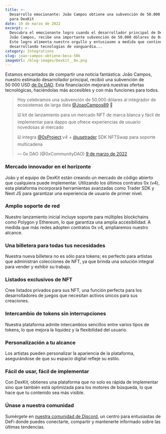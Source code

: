 ```yaml
---
title: >-
  Desarrollo emocionante: João Campos obtiene una subvención de 50.000 dólares
  para DexKit
date: 10 de marzo de 2022
excerpt: >-
  Descubra el emocionante logro cuando el desarrollador principal de DexKit,
  João Campos, recibe una importante subvención de 50.000 dólares de 0x DAO.
  Este logro alimenta nuestro orgullo y entusiasmo a medida que continuamos
  desarrollando tecnologías de vanguardia...
category: Integrations
slug: joao-campos-obtiene-beca-50k
imageUrl: /blog-images/Dexkit__0x.png
---
```

Estamos encantados de compartir una noticia fantástica: João Campos, nuestro estimado desarrollador principal, recibió una subvención de 50 000 USD [de 0x DAO](https://0xdao.gitbook.io/0x-dao/). Esta financiación mejorará nuestras ofertas tecnológicas, haciéndolas más accesibles y con más funciones para todos.

> Hoy celebramos una subvención de 50.000 dólares al integrador de ecosistemas de larga data [@JoaoCampos89](https://twitter.com/JoaoCampos89?ref_src=twsrc%5Etfw) 🎉  
>
> ☑️ kit de lanzamiento para un mercado NFT de marca blanca y fácil de implementar para dapps que ofrece experiencias de usuario novedosas al mercado  
>
> ☑️ integra [@0xProject](https://twitter.com/0xProject?ref_src=twsrc%5Etfw) v4 + [@usetrader](https://twitter.com/usetrader?ref_src=twsrc%5Etfw) SDK NFTSwap para soporte multicadena
>
> — 0x DAO (@0xCommunityDAO) [9 de marzo de 2022](https://twitter.com/0xCommunityDAO/status/1501630674817671170?ref_src=twsrc%5Etfw)

### Mercado innovador en el horizonte

João y el equipo de DexKit están creando un mercado de código abierto que cualquiera puede implementar. Utilizando los últimos contratos 0x (v4), esta plataforma incorporará herramientas avanzadas como Trader SDK y Next JS para garantizar una experiencia de usuario de primer nivel.

### Amplio soporte de red

Nuestro lanzamiento inicial incluye soporte para múltiples blockchains como Polygon y Ethereum, lo que garantiza una amplia accesibilidad. A medida que más redes adopten contratos 0x v4, ampliaremos nuestro alcance.

### Una billetera para todas tus necesidades

Nuestra nueva billetera no es sólo para tokens; es perfecto para artistas que administran colecciones de NFT, ya que brinda una solución integral para vender y exhibir su trabajo.

### Listados exclusivos de NFT

Cree listados privados para sus NFT, una función perfecta para los desarrolladores de juegos que necesitan activos únicos para sus creaciones.

### Intercambio de tokens sin interrupciones

Nuestra plataforma admite intercambios sencillos entre varios tipos de tokens, lo que mejora la liquidez y la flexibilidad del usuario.

### Personalización a tu alcance

Los artistas pueden personalizar la apariencia de la plataforma, asegurándose de que su espacio digital refleje su estilo.

### Fácil de usar, fácil de implementar

Con DexKit, obtienes una plataforma que no solo es rápida de implementar sino que también está optimizada para los motores de búsqueda, lo que hace que tu contenido sea más visible.

### Únase a nuestra comunidad

Sumérgete en [nuestra comunidad de Discord](https://discord.com/invite/GJCRu4CYFH), un centro para entusiastas de DeFi donde puedes conectarte, compartir y mantenerte informado sobre las últimas tendencias.
